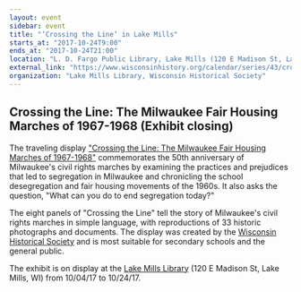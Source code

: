 ```yaml
---
layout: event
sidebar: event
title: "’Crossing the Line’ in Lake Mills"
starts_at: "2017-10-24T9:00"
ends_at: "2017-10-24T21:00"
location: "L. D. Fargo Public Library, Lake Mills (120 E Madison St, Lake Mills, WI)"
external_link: "https://www.wisconsinhistory.org/calendar/series/43/crossing-the-line"
organization: "Lake Mills Library, Wisconsin Historical Society"
---
```


## Crossing the Line: The Milwaukee Fair Housing Marches of 1967-1968 (Exhibit closing) 

The traveling display ["Crossing the Line: The Milwaukee Fair Housing Marches of 1967-1968"](https://www.wisconsinhistory.org/calendar/series/43/crossing-the-line) commemorates the 50th anniversary of Milwaukee's civil rights marches by examining the practices and prejudices that led to segregation in Milwaukee and chronicling the school desegregation and fair housing movements of the 1960s. It also asks the question, "What can you do to end segregation today?"
 
The eight panels of "Crossing the Line" tell the story of Milwaukee's civil rights marches in simple language, with reproductions of 33 historic photographs and documents. The display was created by the [Wisconsin Historical Society](https://www.wisconsinhistory.org) and is most suitable for secondary schools and the general public.
 
The exhibit is on display at the [Lake Mills Library](http://www.lakemills.lib.wi.us) (120 E Madison St, Lake Mills, WI) from 10/04/17 to 10/24/17.
